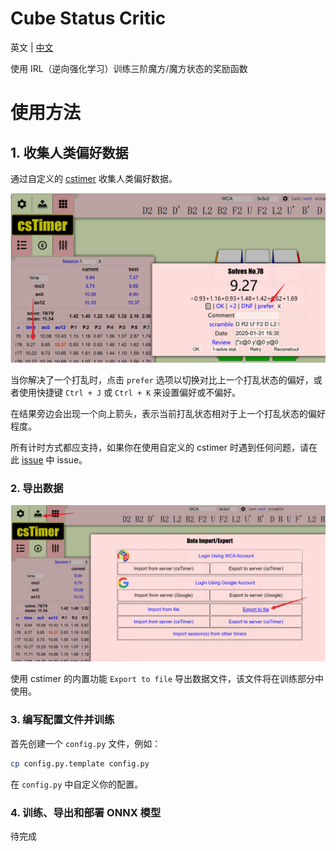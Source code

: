 # Cube Status Critic

英文 | [中文](./README_CN.md)


使用 IRL（逆向强化学习）训练三阶魔方/魔方状态的奖励函数


# 使用方法

## 1. 收集人类偏好数据

通过自定义的 [cstimer](https://alex-beng.github.io/cstimer/) 收集人类偏好数据。

![设置偏好](./pics/1.png)

当你解决了一个打乱时，点击 `prefer` 选项以切换对比上一个打乱状态的偏好，或者使用快捷键 `Ctrl + J` 或 `Ctrl + K` 来设置偏好或不偏好。


在结果旁边会出现一个向上箭头，表示当前打乱状态相对于上一个打乱状态的偏好程度。


所有计时方式都应支持，如果你在使用自定义的 cstimer 时遇到任何问题，请在此 [issue](https://github.com/Alex-Beng/CubeStatusCritic/issues) 中 issue。

### 2. 导出数据

![导出数据](./pics/2.png)

使用 cstimer 的内置功能 `Export to file` 导出数据文件，该文件将在训练部分中使用。

### 3. 编写配置文件并训练

首先创建一个 `config.py` 文件，例如：
```bash
cp config.py.template config.py
```

在 `config.py` 中自定义你的配置。

### 4. 训练、导出和部署 ONNX 模型

待完成
